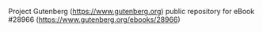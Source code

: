 Project Gutenberg (https://www.gutenberg.org) public repository for eBook #28966 (https://www.gutenberg.org/ebooks/28966)
